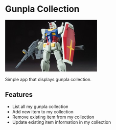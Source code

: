 # Gunpla Collection

![Gundam](gundam.jpg)

Simple app that displays gunpla collection.

## Features

- List all my gunpla collection
- Add new item to my collection
- Remove existing item from my collection
- Update existing item information in my collection
